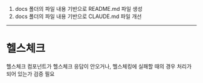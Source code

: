 1. docs 폴더의 파일 내용 기반으로 README.md 파일 생성
2. docs 폴더의 파일 내용 기반으로 CLAUDE.md 파일 개선

---

# 헬스체크

헬스체크 컴포넌트가 헬스체크 응답이 안오거나, 헬스체킹에 실패할 때의 경우 처리가 되어 있는가 검증 필요